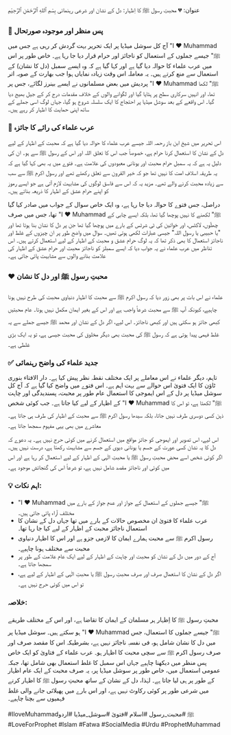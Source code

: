 عنوان: 💔 محبتِ رسول ﷺ کا اِظہار: دل کے نشان اور شرعی رہنمائی
بِسْمِ ٱللهِ ٱلرَّحْمَٰنِ ٱلرَّحِيْمِ

### 📝 پس منظر اور موجودہ صورتحال
آج کل سوشل میڈیا پر ایک تحریر بہت گردش کر رہی ہے جس میں "I ❤️ Muhammad ﷺ" جیسے جملوں کے استعمال کو ناجائز اور حرام قرار دیا جا رہا ہے۔ خاص طور پر اس میں عرب علماء کا حوالہ دیا گیا ہے اور کہا گیا ہے کہ وہ ایسے سمبل (دل کا نشان) کے استعمال سے منع کرتے ہیں۔ یہ معاملہ اس وقت زیادہ نمایاں ہوا جب بھارت کے صوبہ اتر پردیش میں بعض مسلمانوں نے ایسے بینرز لگائے، جس پر "I ❤️ Muhammad ﷺ" لکھا تھا، اور انہیں سرکاری سطح پر ہٹایا گیا اور لگوانے والوں کے خلاف مقدمات درج کر کے جیل بھیج دیا گیا۔ اس واقعے کے بعد سوشل میڈیا پر احتجاج کا ایک سلسلہ شروع ہو گیا، جہاں لوگ اسی جملے کے ساتھ اپنی حمایت کا اظہار کر رہے ہیں۔

### 📜 عرب علماء کی رائے کا جائزہ
اس تحریر میں شیخ ابن باز رحمہ اللہ جیسے عرب علماء کا حوالہ دیا گیا ہے کہ محبت کے اظہار کے لیے دل کے نشان کا استعمال کرنا حرام ہے، خصوصاً جب اس کا تعلق اللہ اور اس کے رسول ﷺ سے ہو۔ ان کی دلیل یہ ہے کہ یہ سمبل حرام محبت اور یونانی معبودوں کی علامت ہے۔ فتوے میں یہ بھی کہا گیا ہے کہ یہ طریقہ اسلافِ امت کا نہیں تھا جو کہ خیر القرون سے تعلق رکھتے تھے اور رسول اکرم ﷺ سے سب سے زیادہ محبت کرنے والے تھے۔ مزید یہ کہ اس سے فاسق لوگوں کی مشابہت لازم آتی ہے جو ایسے رموز کو اپنے حرام عشق کے اظہار کا ذریعہ بناتے ہیں۔

دراصل، جس فتوے کا حوالہ دیا جا رہا ہے، وہ ایک خاص سوال کے جواب میں صادر کیا گیا تھا، جس میں صرف "I ❤️ Muhammad ﷺ" لکھنے کا نہیں پوچھا گیا تھا، بلکہ ایسے چابی کے چھلّوں، لاکٹس، اور خواتین کی ٹی شرٹس کے بارے میں پوچھا گیا تھا جن پر دل کا نشان بنا ہوتا تھا اور "یا حبیبی یا رسول اللہ" جیسی عبارات لکھی ہوتی تھیں۔ سوال میں واضح طور پر ان چیزوں کے غلط اور ناجائز استعمال کا بھی ذکر تھا کہ یہ لوگ حرام عشق و محبت کے اظہار کے لیے استعمال کرتے ہیں۔ اس تناظر میں عرب علماء نے یہ جواب دیا کہ ایسے سمبلز کو ناجائز محبت اور حرام عشق کے اظہار کی علامت بنانے والوں سے مشابہت پائی جاتی ہے۔

### ❤️ محبتِ رسول ﷺ اور دل کا نشان
علماء نے اس بات پر بھی زور دیا کہ رسول اکرم ﷺ سے محبت کا اظہار دنیاوی محبت کی طرح نہیں ہونا چاہیے، کیونکہ آپ ﷺ سے محبت شرعاً واجب ہے اور اس کے بغیر ایمان مکمل نہیں ہوتا۔ عام محبتیں کبھی جائز ہو سکتی ہیں اور کبھی ناجائز۔ اس لیے، اگر دل کے نشان اور محمد ﷺ جیسے جملے سے یہ غلط فہمی پیدا ہوتی ہے کہ رسول ﷺ کی محبت بھی دیگر مخلوق کی محبت جیسی ہے، تو یہ ایک بڑی غلطی ہے۔

### ✅ جدید علماء کی واضح رہنمائی
تاہم، دیگر علماء نے اس معاملے پر ایک مختلف نقطہ نظر پیش کیا ہے۔ دار الافتاء بنوری ٹاؤن کا ایک فتویٰ اس حوالے سے بہت اہم ہے۔ اس فتوے میں واضح کیا گیا ہے کہ آج کل سوشل میڈیا پر دل کے اس ایموجی کا استعمال عام طور پر محبت، پسندیدگی اور چاہت کے اظہار کے لیے کیا جاتا ہے۔ جب کوئی شخص "I ❤️ Muhammad ﷺ" لکھتا ہے، تو اس کا ذہن کسی دوسری طرف نہیں جاتا، بلکہ سیدھا رسول اکرم ﷺ سے محبت کے اظہار کی طرف ہی جاتا ہے۔ معاشرے میں بھی یہی مفہوم سمجھا جاتا ہے۔

اس لیے، اس تصویر اور ایموجی کو جائز مواقع میں استعمال کرنے میں کوئی حرج نہیں ہے۔ یہ دعوے کہ دل کا یہ نشان کسی عورت کے جسم یا یونانی دیوی کے جسم سے مشابہت رکھتا ہے، درست نہیں ہیں۔ اگر کوئی شخص اسے محض محبتِ رسول ﷺ یا محبتِ الٰہی کے اظہار کے لیے استعمال کر رہا ہے اور اس میں کوئی اور ناجائز مقصد شامل نہیں ہے، تو شرعاً اس کی گنجائش موجود ہے۔

### 💡 اہم نکات:
* "I ❤️ Muhammad ﷺ" جیسے جملوں کے استعمال کے جواز اور عدم جواز کے بارے میں مختلف آراء پائی جاتی ہیں۔
* عرب علماء کا فتویٰ ان مخصوص حالات کے بارے میں تھا جہاں دل کے نشان کا استعمال ناجائز محبت کے اظہار کے لیے کیا جا رہا تھا۔
* رسول اکرم ﷺ سے محبت ہمارے ایمان کا لازمی جزو ہے اور اس کا اظہار دنیاوی محبت سے مختلف ہونا چاہیے۔
* آج کے دور میں دل کے نشان کو محبت اور چاہت کے اظہار کے لیے ایک عام علامت کے طور پر سمجھا جاتا ہے۔
* اگر دل کے نشان کا استعمال صرف اور صرف محبتِ رسول ﷺ یا محبتِ الٰہی کے اظہار کے لیے ہے، تو اس میں کوئی حرج نہیں ہے۔

### خلاصہ:
محبتِ رسول ﷺ کا اِظہار ہر مسلمان کے ایمان کا تقاضا ہے، اور اس کے مختلف طریقے ہو سکتے ہیں۔ سوشل میڈیا پر "I ❤️ Muhammad ﷺ" جیسے جملوں کا استعمال، جس میں دل کا نشان شامل ہو، فی نفسہٖ ناجائز نہیں ہے، بشرطیکہ اس کا مقصد صرف اور صرف رسول اکرم ﷺ سے سچی محبت کا اظہار ہو۔ عرب علماء کے فتاویٰ کو ایک خاص پس منظر میں دیکھنا چاہیے جہاں اس سمبل کا غلط استعمال بھی شامل تھا، جبکہ عمومی استعمال میں، خاص طور پر سوشل میڈیا پر، یہ صرف محبت کے ایک عام اظہار کے طور پر ہی لیا جاتا ہے۔ لہٰذا، دل کے نشان کے ساتھ محبتِ رسول ﷺ کا اظہار کرنے میں شرعی طور پر کوئی رکاوٹ نہیں ہے، اور اس بارے میں پھیلائی جانے والی غلط فہمیوں سے بچنا چاہیے۔

#IloveMuhammadﷺ #محبت_رسول #اسلام #فتویٰ #سوشل_میڈیا #اردو
#LoveForProphet #Islam #Fatwa #SocialMedia #Urdu #ProphetMuhammad
